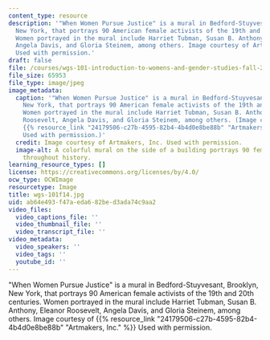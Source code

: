 ```yaml
---
content_type: resource
description: '"When Women Pursue Justice" is a mural in Bedford-Stuyvesant, Brooklyn,
  New York, that portrays 90 American female activists of the 19th and 20th centuries.
  Women portrayed in the mural include Harriet Tubman, Susan B. Anthony, Eleanor Roosevelt,
  Angela Davis, and Gloria Steinem, among others. Image courtesy of Artmakers, Inc.
  Used with permission.'
draft: false
file: /courses/wgs-101-introduction-to-womens-and-gender-studies-fall-2014/ab64e493f47aeda682bed3ada74c9aa2_wgs-101f14.jpg
file_size: 65953
file_type: image/jpeg
image_metadata:
  caption: '"When Women Pursue Justice" is a mural in Bedford-Stuyvesant, Brooklyn,
    New York, that portrays 90 American female activists of the 19th and 20th centuries.
    Women portrayed in the mural include Harriet Tubman, Susan B. Anthony, Eleanor
    Roosevelt, Angela Davis, and Gloria Steinem, among others. (Image courtesy of
    {{% resource_link "24179506-c27b-4595-82b4-4b4d0e8be88b" "Artmakers" %}}, Inc.
    Used with permission.)'
  credit: Image courtesy of Artmakers, Inc. Used with permission.
  image-alt: A colorful mural on the side of a building portrays 90 female activists
    throughout history.
learning_resource_types: []
license: https://creativecommons.org/licenses/by/4.0/
ocw_type: OCWImage
resourcetype: Image
title: wgs-101f14.jpg
uid: ab64e493-f47a-eda6-82be-d3ada74c9aa2
video_files:
  video_captions_file: ''
  video_thumbnail_file: ''
  video_transcript_file: ''
video_metadata:
  video_speakers: ''
  video_tags: ''
  youtube_id: ''
---
```

"When Women Pursue Justice" is a mural in Bedford-Stuyvesant, Brooklyn, New York, that portrays 90 American female activists of the 19th and 20th centuries. Women portrayed in the mural include Harriet Tubman, Susan B. Anthony, Eleanor Roosevelt, Angela Davis, and Gloria Steinem, among others. Image courtesy of {{% resource_link "24179506-c27b-4595-82b4-4b4d0e8be88b" "Artmakers, Inc." %}} Used with permission.